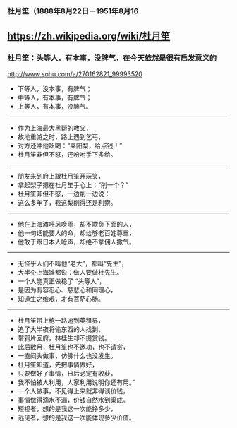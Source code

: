 ### 杜月笙（1888年8月22日－1951年8月16
https://zh.wikipedia.org/wiki/杜月笙
---
### 杜月笙：头等人，有本事，没脾气，在今天依然是很有启发意义的 
http://www.sohu.com/a/270162821_99993520
- 下等人，没本事，有脾气；
- 中等人，有本事，有脾气；
- 上等人，有本事，没脾气。
---
- 作为上海最大黑帮的教父，
- 故地重游之时，路上遇到乞丐，
- 对方还冲他吆喝：“莱阳梨，给点钱！”
- 杜月笙非但不怒，还吩咐手下多给。
---
- 朋友来到府上跟杜月笙开玩笑，
- 拿起梨子摁在杜月笙手心上：“削一个？”
- 杜月笙非但不怒，一边削一边说：
- 这么多年了，我这梨削得还是利索。
---
- 他在上海滩呼风唤雨，却不欺负下面的人，
- 他一句话能要人的命，却给够老百姓尊重，
- 他敢于跟日本人呛声，却绝不拿佣人撒气。
---
- 无怪乎人们不叫他“老大”，都叫“先生”，
- 大半个上海滩都说：做人要做杜先生。
- 一个人能真正做稳了 “头等人”，
- 是因为有容忍心、慈悲心和同理心，
- 知道生之维艰，才有菩萨心肠。
---
- 杜月笙带上枪一路追到英租界，
- 追了大半夜将偷东西的人找到，
- 带鸦片回府，林桂生却不提赏钱。
- 此后数月，杜月笙也不邀功，也不请赏，
- 一直闷头做事，仿佛什么也没发生。
- 杜月笙知道，先把事情做好，
- 只要做好了事情，日后必定有收获，
- 我不怕被人利用，人家利用说明你还有用。”
- 一个人做事，不见得上来就非得谈价钱，
- 事情做得滴水不漏，价钱自然水到渠成。
- 短视者，想的是我这一次能挣多少，
- 远见者，想的是我这一次能体现多少价值。